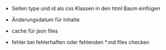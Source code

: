 

* Seiten type und id als css Klassen in den html Baum einfügen



* Änderungsdatum für Inhalte

* cache für json files
* fehler bei fehlerhaften oder fehlenden *.md files checken